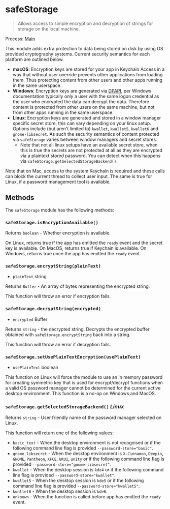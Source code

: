 # safeStorage

> Allows access to simple encryption and decryption of strings for storage on the local machine.

Process: [Main](../glossary.md#main-process)

This module adds extra protection to data being stored on disk by using OS provided cryptography systems. Current
security semantics for each platform are outlined below.

* **macOS**: Encryption keys are stored for your app in Keychain Access in a way that without user override prevents
other applications from loading them. Thus protecting content from other users and other apps running in the same userspace.
* **Windows**: Encryption keys are generated via [DPAPI](https://learn.microsoft.com/en-us/windows/win32/api/dpapi/nf-dpapi-cryptprotectdata),
per Windows documentation typically only a user with the same logon credential as the user who encrypted the data can
decrypt the data. Therefore content is protected from other users on the same machine, but not from other apps running in the
same userspace.
* **Linux**: Encryption keys are generated and stored in a window manager specific secret store, this can vary depending on
your linux setup. Options include (but aren't limited to) `kwallet`, `kwallet5`, `kwallet6` and `gnome-libsecret`. As such the
security semantics of content protected via `safeStorage` varies between window managers and secret stores.
  * Note that not all linux setups have an available secret store, when this is true the secrets are not protected at all
as they are encrypted via a plaintext stored password. You can detect when this happens via `safeStorage.getSelectedStorageBackend()`.

Note that on Mac, access to the system Keychain is required and
these calls can block the current thread to collect user input.
The same is true for Linux, if a password management tool is available.

## Methods

The `safeStorage` module has the following methods:

### `safeStorage.isEncryptionAvailable()`

Returns `boolean` - Whether encryption is available.

On Linux, returns true if the app has emitted the `ready` event and the secret key is available.
On MacOS, returns true if Keychain is available.
On Windows, returns true once the app has emitted the `ready` event.

### `safeStorage.encryptString(plainText)`

* `plainText` string

Returns `Buffer` -  An array of bytes representing the encrypted string.

This function will throw an error if encryption fails.

### `safeStorage.decryptString(encrypted)`

* `encrypted` Buffer

Returns `string` - the decrypted string. Decrypts the encrypted buffer
obtained  with `safeStorage.encryptString` back into a string.

This function will throw an error if decryption fails.

### `safeStorage.setUsePlainTextEncryption(usePlainText)`

* `usePlainText` boolean

This function on Linux will force the module to use an in memory password for creating
symmetric key that is used for encrypt/decrypt functions when a valid OS password
manager cannot be determined for the current active desktop environment. This function
is a no-op on Windows and MacOS.

### `safeStorage.getSelectedStorageBackend()` _Linux_

Returns `string` - User friendly name of the password manager selected on Linux.

This function will return one of the following values:

* `basic_text` - When the desktop environment is not recognised or if the following
command line flag is provided `--password-store="basic"`.
* `gnome_libsecret` - When the desktop environment is `X-Cinnamon`, `Deepin`, `GNOME`, `Pantheon`, `XFCE`, `UKUI`, `unity` or if the following command line flag is provided `--password-store="gnome-libsecret"`.
* `kwallet` - When the desktop session is `kde4` or if the following command line flag
is provided `--password-store="kwallet"`.
* `kwallet5` - When the desktop session is `kde5` or if the following command line flag
is provided `--password-store="kwallet5"`.
* `kwallet6` - When the desktop session is `kde6`.
* `unknown` - When the function is called before app has emitted the `ready` event.
